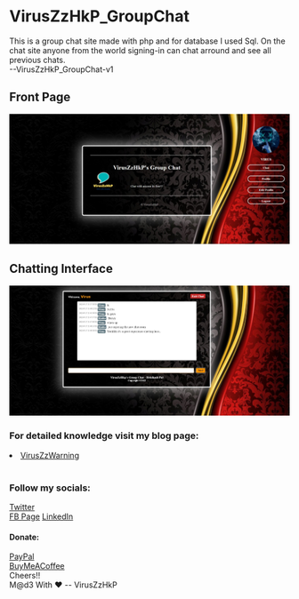 # VirusZzHkP_GroupChat
 This is a group chat site made with php and for database I used Sql. On the chat site anyone from the world signing-in can chat arround and see all previous chats.<br>--VirusZzHkP_GroupChat-v1
## Front Page
<img src="images/first.jpg" alt="Front Page Of VirusZzHkP's Group Chat" >

## Chatting Interface
<img src="images/second.jpg" alt="Chatting Page Of VirusZzHkP's Group Chat" >

<H3> For detailed knowledge visit my blog page:<br> </H3>
<a href="https://viruszzwarning.medium.com/"><li>VirusZzWarning</a>
 <br><br><H3>Follow my socials:</H3>
 
<a href="https://twitter.com/hrisikesh_pal">Twitter</a><br>
<a href="https://www.facebook.com/therealhrisikesh">FB Page</a>
<a href="https://www.linkedin.com/in/viruszzwarning/">LinkedIn</a>
<H4>Donate:</H4>
<a href="https://www.paypal.com/paypalme/hrisikeshpal">PayPal</a><br>
<a href="https://www.buymeacoffee.com/hrisikesh">BuyMeACoffee</a>
<br>
 Cheers!!<br>
 M@d3 With ♥ -- VirusZzHkP
